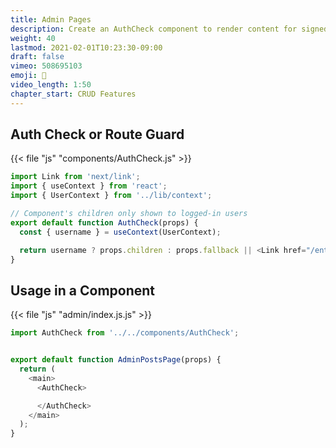 ```yaml
---
title: Admin Pages
description: Create an AuthCheck component to render content for signed-in users
weight: 40
lastmod: 2021-02-01T10:23:30-09:00
draft: false
vimeo: 508695103
emoji: 🛑
video_length: 1:50
chapter_start: CRUD Features
---
```


## Auth Check or Route Guard

{{< file "js" "components/AuthCheck.js" >}}
```javascript
import Link from 'next/link';
import { useContext } from 'react';
import { UserContext } from '../lib/context';

// Component's children only shown to logged-in users
export default function AuthCheck(props) {
  const { username } = useContext(UserContext);

  return username ? props.children : props.fallback || <Link href="/enter">You must be signed in</Link>;
}
```

## Usage in a Component

{{< file "js" "admin/index.js.js" >}}
```javascript
import AuthCheck from '../../components/AuthCheck';


export default function AdminPostsPage(props) {
  return (
    <main>
      <AuthCheck>

      </AuthCheck>
    </main>
  );
}
```